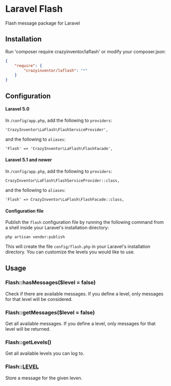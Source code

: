 # Laravel Flash

Flash message package for Laravel

## Installation

Run 'composer require crazyinventor/laflash' or modify your composer.json:
```json
{
    "require": {
        "crazyinventor/laflash": "*"
    }
}
```

## Configuration

#### Laravel 5.0

In `/config/app.php`, add the following to `providers`:
```
'CrazyInventor\LaFlash\FlashServiceProvider',
```
and the following to `aliases`:
```
'Flash' => 'CrazyInventor\LaFlash\FlashFacade',
```

#### Laravel 5.1 and newer

In `/config/app.php`, add the following to `providers`:
```
CrazyInventor\LaFlash\FlashServiceProvider::class,
```
and the following to `aliases`:
```
'Flash' => CrazyInventor\LaFlash\FlashFacade::class,
```

#### Configuration file

Publish the `flash` configuration file by running the following command from a shell inside your Laravel's installation directory:

```
php artisan vendor:publish
```

This will create the file `config/flash.php` in your Laravel's installation directory. You can customize the levels you would like to use.

## Usage

### Flash::hasMessages($level = false)

Check if there are available messages. If you define a level, only messages for that level will be considered.

### Flash::getMessages($level = false)

Get all available messages. If you define a level, only messages for that level will be returned.

### Flash::getLevels()

Get all available levels you can log to.

### Flash::[LEVEL]($message)

Store a message for the given leven.

